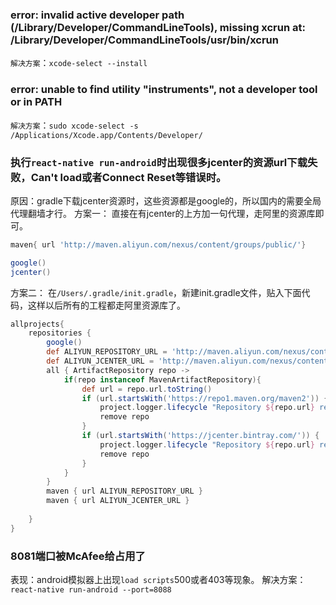 ###  error: invalid active developer path (/Library/Developer/CommandLineTools), missing xcrun at: /Library/Developer/CommandLineTools/usr/bin/xcrun

`解决方案`：`xcode-select --install`

### error: unable to find utility "instruments", not a developer tool or in PATH

`解决方案`：`sudo xcode-select -s /Applications/Xcode.app/Contents/Developer/`

### 执行`react-native run-android`时出现很多jcenter的资源url下载失败，Can't load或者Connect Reset等错误时。
原因：gradle下载jcenter资源时，这些资源都是google的，所以国内的需要全局代理翻墙才行。
方案一：
直接在有jcenter的上方加一句代理，走阿里的资源库即可。
```gradle
maven{ url 'http://maven.aliyun.com/nexus/content/groups/public/'}

google()
jcenter()
```

方案二：
在`/Users/.gradle/init.gradle`，新建init.gradle文件，贴入下面代码，这样以后所有的工程都走阿里资源库了。
```gradle
allprojects{
    repositories {
        google()
        def ALIYUN_REPOSITORY_URL = 'http://maven.aliyun.com/nexus/content/groups/public'
        def ALIYUN_JCENTER_URL = 'http://maven.aliyun.com/nexus/content/repositories/jcenter'
        all { ArtifactRepository repo ->
            if(repo instanceof MavenArtifactRepository){
                def url = repo.url.toString()
                if (url.startsWith('https://repo1.maven.org/maven2')) {
                    project.logger.lifecycle "Repository ${repo.url} replaced by $ALIYUN_REPOSITORY_URL."
                    remove repo
                }
                if (url.startsWith('https://jcenter.bintray.com/')) {
                    project.logger.lifecycle "Repository ${repo.url} replaced by $ALIYUN_JCENTER_URL."
                    remove repo
                }
            }
        }
        maven { url ALIYUN_REPOSITORY_URL }
        maven { url ALIYUN_JCENTER_URL }
        
    }
}
```

### 8081端口被McAfee给占用了
表现：android模拟器上出现`load scripts`500或者403等现象。
解决方案：`react-native run-android --port=8088`

